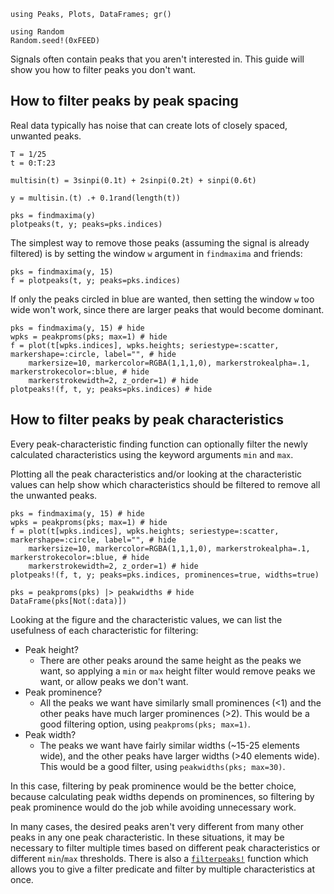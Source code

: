 ```@setup spacing
using Peaks, Plots, DataFrames; gr()

using Random
Random.seed!(0xFEED)
```
Signals often contain peaks that you aren't interested in. This guide will show you how to
filter peaks you don't want.

## How to filter peaks by peak spacing

Real data typically has noise that can create lots of closely spaced, unwanted peaks.

```@example spacing
T = 1/25
t = 0:T:23

multisin(t) = 3sinpi(0.1t) + 2sinpi(0.2t) + sinpi(0.6t)

y = multisin.(t) .+ 0.1rand(length(t))

pks = findmaxima(y)
plotpeaks(t, y; peaks=pks.indices)
```

The simplest way to remove those peaks (assuming the signal is already filtered) is by
setting the window `w` argument in `findmaxima` and friends:

```@example spacing
pks = findmaxima(y, 15)
f = plotpeaks(t, y; peaks=pks.indices)
```

If only the peaks circled in blue are wanted, then setting the window `w` too wide won't
work, since there are larger peaks that would become dominant.

```@example spacing
pks = findmaxima(y, 15) # hide
wpks = peakproms(pks; max=1) # hide
f = plot(t[wpks.indices], wpks.heights; seriestype=:scatter, markershape=:circle, label="", # hide
    markersize=10, markercolor=RGBA(1,1,1,0), markerstrokealpha=.1, markerstrokecolor=:blue, # hide
    markerstrokewidth=2, z_order=1) # hide
plotpeaks!(f, t, y; peaks=pks.indices) # hide
```

## How to filter peaks by peak characteristics

Every peak-characteristic finding function can optionally filter the newly calculated
characteristics using the keyword arguments `min` and `max`.

Plotting all the peak characteristics and/or looking at the characteristic values can help
show which characteristics should be filtered to remove all the unwanted peaks.

```@example spacing
pks = findmaxima(y, 15) # hide
wpks = peakproms(pks; max=1) # hide
f = plot(t[wpks.indices], wpks.heights; seriestype=:scatter, markershape=:circle, label="", # hide
    markersize=10, markercolor=RGBA(1,1,1,0), markerstrokealpha=.1, markerstrokecolor=:blue, # hide
    markerstrokewidth=2, z_order=1) # hide
plotpeaks!(f, t, y; peaks=pks.indices, prominences=true, widths=true)
```
```@example spacing
pks = peakproms(pks) |> peakwidths # hide
DataFrame(pks[Not(:data)])
```

Looking at the figure and the characteristic values, we can list the usefulness of each
characteristic for filtering:

  - Peak height?
    - There are other peaks around the same height as the peaks we want, so applying a
      `min` or `max` height filter would remove peaks we want, or allow peaks we don't
      want.
  - Peak prominence?
    - All the peaks we want have similarly small prominences (<1) and the other peaks
      have much larger prominences (>2). This would be a good filtering option, using
      `peakproms(pks; max=1)`.
  - Peak width?
    - The peaks we want have fairly similar widths (~15-25 elements wide), and the other
      peaks have larger widths (>40 elements wide). This would be a good filter, using
      `peakwidths(pks; max=30)`.

In this case, filtering by peak prominence would be the better choice, because calculating
peak widths depends on prominences, so filtering by peak prominence would do the job while
avoiding unnecessary work.

In many cases, the desired peaks aren't very different from many other peaks in any one peak
characteristic. In these situations, it may be necessary to filter multiple times based on
different peak characteristics or different `min`/`max` thresholds. There is also a
[`filterpeaks!`](@ref) function which allows you to give a filter predicate and filter by multiple
characteristics at once.



